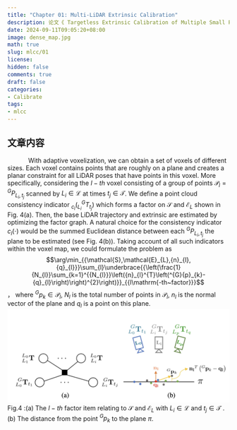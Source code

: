 ```yaml
---
title: "Chapter 01: Multi-LiDAR Extrinsic Calibration"
description: 论文《 Targetless Extrinsic Calibration of Multiple Small FoV LiDARs and Cameras using Adaptive Voxelization》解读系列。
date: 2024-09-11T09:05:20+08:00
image: dense_map.jpg
math: true
slug: mlcc/01
license: 
hidden: false
comments: true
draft: false
categories:
- Calibrate
tags:
- mlcc
---
```

## 文章内容

&nbsp;&nbsp;&nbsp;&nbsp;&nbsp;&nbsp;&nbsp;&nbsp;&nbsp;&nbsp;&nbsp;&nbsp;With adaptive voxelization, we can obtain a set of voxels of different sizes. Each voxel contains points that are roughly on a plane and creates a planar constraint for all LiDAR poses that  have points in this voxel. More specifically, considering the $l-th$ voxel consisting of a group of points $\mathcal{P}_{l}={_{}^{G}P_{L_{i},t_{j}}}$ scanned by $L_{i} \in \mathcal{L}$ at times $t_{j} \in \mathcal{T}$. We define a point cloud consistency  indicator $_{c_{l}}(_{L_{i}}^{G}T_{t_{j}})$ which forms a factor on $\mathcal{S}$ and $\mathcal{E}_{L}$ shown in Fig. 4(a). Then, the base LiDAR trajectory and extrinsic are estimated by optimizing the factor graph. A natural choice   for the consistency indicator $c_{l}(\cdot)$ would be the summed Euclidean distance between each $_{}^{G}P_{L_{i},t_{j}}$ the plane to be estimated (see Fig. 4(b)). Taking account of all such indicators within the voxel map, we could formulate the problem as $$\arg\min_{{\mathcal{S},\mathcal{E}_{L},{n}_{l},{q}_{l}}}\sum_{l}\underbrace{{\left(\frac{1}{N_{l}}\sum_{k=1}^{{N_{l}}}\left({n}_{l}^{T}\left(^{G}{p}_{k}-{q}_{l}\right)\right)^{2}\right)}}_{{l\mathrm{-th~factor}}}$$， where $_{}^{G}p_{k}\in \mathcal{P}_{l}$, $N_{l}$ is the total number of points in $\mathcal{P}_{l}$, $n_{l}$ is the normal vector of the plane and $q_{l}$ is a point on this plane.![Fig.4](graph1.png)Fig.4 :(a) The $l-th$ factor item relating to $\mathcal{S}$ and $\mathcal{E}_{L}$ with $L_{i} \in \mathcal{L}$ and $t_{j} \in \mathcal{T}$ . (b) The distance from the point $_{}^{G}p_{k}$ to the plane $\pi$.
<!-- 
 &nbsp;&nbsp;&nbsp;&nbsp; &nbsp;&nbsp;&nbsp;&nbsp;通过自适应体素化，我们可以获得一组不同大小的体素。每个体素包含大致在一个平面上的点，并为所有包含在此体素内的雷达姿态创建一个平面约束。更具体地说，考虑由$L_{i} \in \mathcal{L}$在时刻$t_{j} \in \mathcal{T}$扫描的一组点组成的第$l$个体素。我们定义了一个点云一致性指标$_{c_{l}}(_{L_{i}}^{G}T_{t_{j}})$ ，它在图4(a)中形成了$\mathcal{S}$ 和 $\mathcal{E}_{L}$上的因子。然后，通过优化因子图来估计基准雷达的轨迹和外参。对于一致性指标$c_{l}(\cdot)$的一个自然选择是计算每个$_{}^{G}P_{L_{i},t_{j}}$到平面的欧几里得距离之和（见图4(b)）。考虑到体素图中所有这样的指标，我们可以将问题表述为
 $$\arg\min_{{\mathcal{S},\mathcal{E}_{L},{n}_{l},{q}_{l}}}\sum_{l}\underbrace{{\left(\frac{1}{N_{l}}\sum_{k=1}^{{N_{l}}}\left({n}_{l}^{T}\left(^{G}{p}_{k}-{q}_{l}\right)\right)^{2}\right)}}_{{l\mathrm{-th~factor}}}$$
 ，其中 $_{}^{G}p_{k}\in \mathcal{P}_{l}$，$N_{l}$ 是 $\mathcal{P}_{l}$中所有点的总点数, $n_{l}$ 是平面的法向量， $q_{l}$ 是平面中的一点。
 ![图4](graph1.png)
 Fig.4 :(a) 第$l$ 个因子项，涉及$\mathcal{S}$ 和 $\mathcal{E}_{L}$，其中  $L_{i} \in \mathcal{L}$ 
 且 $t_{j} \in \mathcal{T}$ 。 (b)点 $_{}^{G}p_{k}$到平面$\pi$的距离.

 >&nbsp;&nbsp;&nbsp;&nbsp;&nbsp;&nbsp;&nbsp;&nbsp;&nbsp;&nbsp;&nbsp;&nbsp;&nbsp;&nbsp;It is noticed that the optimization variables $(n_{l}, q_{l})$ in (2) could be analytically solved (see Appendix A and the resultant cost function (3) is over the LiDAR pose $_{L_{i}}^{G}T_{t_{j}}$ (hence the base LiDAR trajectory $\mathcal{S}$ and extrinsic $\mathcal{E}_{L}$) only, as follows $$ \arg\min_{\mathcal{S},\mathcal{E}_{L}}\sum_{l}^{}\lambda_{3}(A_{l}) $$ where $\lambda_{3}(A_{l})$ denotes the minimal eigenvalue of matrix $A_{l}$ defined as $$ A_{l}=\frac{1}{N_{l}}\sum_{k=1}^{N_{l}}{_{}^{G}p_{k} \cdot_{}^{G}p_{k}^{T}-q_{l}^{\ast}\cdot {q_{l}^{\ast}}^{T}},q_{l}^{\ast} =\frac{1}{N_{l}}\sum_{k=1}^{N_{l}}{_{}^{G}p_{k}}$$ 
. To allow efficient optimization in (3), we derive the closedform derivatives w.r.t the optimization variable $x$ up to secondorder (the detailed derivation from (3) to (5) is elaborated in Appendix B):
$$\lambda_3({x}\boxplus\delta{x})\approx\lambda_3({x})+{\bar{J}}\delta{x}+\frac12\delta{x}^T{\bar{H}}\delta{x}$$
 ,where $\bar{J}$ is the Jacobian matrix, and $\bar{H}$  is the Hessian matrix.The $\delta{x}$  is a small perturbation of the optimization variable $x$:
 $${x}=[\underbrace{\cdots_{L_{0}}^{G}{R}_{t_{j}}\quad L_{0}^{G}{t}_{t_{j}}\cdots}_{\mathcal{S}}\underbrace{\cdots {}_{L_{i}}^{L_{0}}{R}\quad{}_{L_{i}}^{L_{0}}{t}\cdots}_{\mathcal{E}_{L}}]$$
  .Then the optimal $x^{\ast}$ could be determined by iteratively solving (6) with the LM method and updating the $\delta{x}$ to $x$.
$$(\bar{{H}}+\mu{I}) \delta{x}=-\bar{{J}}^T$$

 &nbsp;&nbsp;&nbsp;&nbsp; &nbsp;&nbsp;&nbsp;&nbsp;注意到优化变量$(n_{l}, q_{l})$在方程(2)中可以解析求解（详见附录A）,由此得到的损失函数(3)仅关于雷达姿态$_{L_{i}}^{G}T_{t_{j}}$(即基准雷达轨迹$\mathcal{S}$和外参$\mathcal{E}_{L}$),如下所示：$$ \arg\min_{\mathcal{S},\mathcal{E}_{L}}\sum_{l}^{}\lambda_{3}(A_{l}) $$其中$\lambda_{3}(A_{l})$表示矩阵 $A_{l}$的最小特征值， $A_{l}$定义为$$ A_{l}=\frac{1}{N_{l}}\sum_{k=1}^{N_{l}}{_{}^{G}p_{k} \cdot_{}^{G}p_{k}^{T}-q_{l}^{\ast}\cdot {q_{l}^{\ast}}^{T}},q_{l}^{\ast} =\frac{1}{N_{l}}\sum_{k=1}^{N_{l}}{_{}^{G}p_{k}}$$
。为了使式(3)中的优化高效，我们推导了优化变量$x$的二阶闭式导数(从(3)到(5)的详细推导见附录B)：
$$\lambda_3({x}\boxplus\delta{x})\approx\lambda_3({x})+{\bar{J}}\delta{x}+\frac12\delta{x}^T{\bar{H}}\delta{x}$$
。其中$\bar{J}$是雅可比矩阵，$\bar{H}$是海森矩阵。$\delta{x}$是优化变量$x$的小扰动：
$${x}=[\underbrace{\cdots_{L_{0}}^{G}{R}_{t_{j}}\quad L_{0}^{G}{t}_{t_{j}}\cdots}_{\mathcal{S}}\underbrace{\cdots_{L_{i}}^{L_{0}}{R}\quad {}_{L_{i}}^{L_{0}}{t}\cdots}_{\mathcal{E}_{L}}]$$
。然后，最优解$x^{\ast}$可以通过迭代求解公式(6)并使用LM的方法更新$\delta{x}$到$x$来确定。
$$(\bar{{H}}+\mu{I}) \delta{x}=-{\bar{{J}}}^T$$
## 理论推导
### 损失函数的降维
#### 推导一：BALM论文的思路

$$\arg\min_{{\mathcal{S},\mathcal{E}_{L},{n}_{l},{q}_{l}}}\sum_{l}\underbrace{{\left(\frac{1}{N_{l}}\sum_{k=1}^{{N_{l}}}\left({n}_{l}^{T}\left(^{G}{p}_{k}-{q}_{l}\right)\right)^{2}\right)}}_{{l\mathrm{-th~factor}}}$$
观察上式可知，由于对于平面参数$\pi=(n_{l},q_{l})$的依赖，原始误差函数优化的维度很高。因为平面参数$(n_{l},q_{l})$对于不同的平面是有区别的。我们可以对它们进行优化，如下式所示：
$$\arg\min_{{\mathcal{S},\mathcal{E}_{L}}}\sum_{l}{\left(\min_{n_{l},q_{l}}{\frac{1}{N_{l}}{\sum_{k=1}^{N_{l}} \left( n_{l}^{T}\left( {^{G}p_{k}-q_{l}}\right)\right)^{2}}} \right)} $$
在$(n_{l},q_{l})$两个平面参数优化过程中可以优先优化$q_{l}$，再优化$n_{l}$，下式为优化$q_{l}$。
$$\begin{align*}\arg\min_{n_{l},q_{l}}{\frac{1}{N_{l}}{\sum_{k=1}^{N_{l}} \left( n_{l}^{T}\left( {^{G}p_{k}-q_{l}}\right)\right)^{2}}} \\
= \arg\min_{n_{l}}\left( \min_{q_{l}}{\frac{1}{N_{l}}{\sum_{k=1}^{N_{l}} \left( n_{l}^{T}\left( {^{G}p_{k}-q_{l}}\right)\right)^{2}}}\right)\\
=\arg\min_{n_{l}}n_{l}^{T}\left( \min_{q_{l}}{\frac{1}{N_{l}}{\sum_{k=1}^{N_{l}} \left( {^{G}p_{k}-q_{l}}\right)^{2}}}\right)n_{l}
 \end{align*}$$
 继续简化关于$q_{l}$参数的优化
 $$\begin{align*}\arg\min_{q_{l}}{\frac{1}{N_{l}}{\sum_{k=1}^{N_{l}} \left( {^{G}p_{k}-q_{l}}\right)^{2}}}\\
 =\min_{q_{l}}{\frac{1}{N_{l}}{\sum_{k=1}^{N_{l}} \left( {^{G}p_{k}-q_{l}}\right)\left( {^{G}p_{k}-q_{l}}\right)^{T}}}\end{align*}$$
 需要求当上式最小化是$q_{l}$的最优解，我们需要找到上式梯度为0的$q_{l}$的值，因此我们对上式求关于$q_{l}$的导数，如下所示：
$$\begin{align*}\frac{\partial}{\partial{q_{l}}} \left( {\frac{1}{N_{l}}{\sum_{k=1}^{N_{l}} \left( {^{G}p_{k}-q_{l}}\right)\left( {^{G}p_{k}-q_{l}}\right)^{T}}}\right) \\
={\frac{1}{N_{l}}{\sum_{k=1}^{N_{l}}  {-({^{G}p_{k}-q_{l})}^{T}}-\left( {^{G}p_{k}-q_{l}}\right)}}\\
= {\frac{1}{N_{l}}{\sum_{k=1}^{N_{l}}  {-2({^{G}p_{k}-q_{l})}}}}\\
=-{\frac{2}{N_{l}}{\sum_{k=1}^{N_{l}}  {({^{G}p_{k}-q_{l})}}}}
\end{align*}$$
令上式等于0：
$$\begin{align*}-{\frac{2}{N_{l}}{\sum_{k=1}^{N_{l}}  {({^{G}p_{k}}-q_{l})}}}=0 \\
 \sum_{k=1}^{N_{l}}{({^{G}p_{k}-q_{l}})} =0\\
 \sum_{k=1}^{N_{l}}{^{G}p_{k}}-N_{l}q_{l}=0\\
 N_{l}q_{l}=\sum_{k=1}^{N_{l}}{^{G}p_{k}}\\
 q_{l}=\frac{1}{N_{l}}\sum_{k=1}^{N_{l}}{^{G}p_{k}}
 \end{align*}$$
由此可知，最优的$q_{l}$是所有$^{G}p_{k}$的均值$q_{l}^{\ast}$,接下来继续简化$n_{l}$
$$\begin{align*}\arg\min_{n_{l}}n_{l}^{T}\left( \min_{q_{l}}{\frac{1}{N_{l}}{\sum_{k=1}^{N_{l}} \left( {^{G}p_{k}-q_{l}}\right)^{2}}}\right)n_{l}\\
=\arg\min_{n_{l}}n_{l}^{T}\left( {\frac{1}{N_{l}}{\sum_{k=1}^{N_{l}} \left( {^{G}p_{k}-q_{l}^{\ast}}\right)^{2}}}\right)n_{l}\end{align*}$$
其中，$${\frac{1}{N_{l}}{\sum_{k=1}^{N_{l}} \left( {^{G}p_{k}-q_{l}^{\ast}}\right)^{2}}}\\
\Leftrightarrow \frac{1}{N_{l}}\sum_{k=1}^{N_{l}}{_{}^{G}p_{k} \cdot_{}^{G}p_{k}^{T}-q_{l}^{\ast}\cdot {q_{l}^{\ast}}^{T}} $$
需要注意的是上式中$q_{l}^{\ast} \cdot_{}^{G}p_{k}^{T}$与$_{}^{G}p_{k}\cdot{q_{l}^{\ast}}^{T}$两个交叉项在最小化过程中不会对优化结果产生影响，所以两式等价。
所以，带入$$ A_{l}=\frac{1}{N_{l}}\sum_{k=1}^{N_{l}}{_{}^{G}p_{k} \cdot_{}^{G}p_{k}^{T}-q_{l}^{\ast}\cdot {q_{l}^{\ast}}^{T}},q_{l}^{\ast} =\frac{1}{N_{l}}\sum_{k=1}^{N_{l}}{_{}^{G}p_{k}}$$
$$\begin{align*}\arg\min_{n_{l}}n_{l}^{T}\left( {\frac{1}{N_{l}}{\sum_{k=1}^{N_{l}} \left( {^{G}p_{k}-q_{l}^{\ast}}\right)^{2}}}\right)n_{l}\\
=\arg\min_{n_{l}}n_{l}^{T}A_{l}n_{l}\end{align*}$$
根据瑞利商定理，对矩阵$M$满足如下性质：
$$\lambda_{min}(M)\le \frac{x^{T}Mx}{x^{T}x}\le\lambda_{max}(M),\forall{x}\ne0$$
则关于误差函数，取得最小化，变量$(n_{l}, q_{l})$的优化为公式$$\begin{align*}\
=\lambda_{min}(A_{l})\\arg\min_{n_{l}}n_{l}^{T}\left( \min_{q_{l}}{\frac{1}{N_{l}}{\sum_{k=1}^{N_{l}} \left( {^{G}p_{k}-q_{l}}\right)^{2}}}\right)n_{l}\\
=\lambda_{3}(A_{l})\end{align*}$$
将其带入$$\begin{align*}\arg\min_{{\mathcal{S},\mathcal{E}_{L}}}\sum_{l}{\left(\min_{n_{l},q_{l}}{\frac{1}{N_{l}}{\sum_{k=1}^{N_{l}} \left( n_{l}^{T}\left( {^{G}p_{k}-q_{l}}\right)\right)^{2}}} \right)}\\
=\arg\min_{{\mathcal{S},\mathcal{E}_{L}}}\sum_{l}{\lambda_{3}(A_{l})}\end{align*}$$

补充内容：由上述图4可知，$n_{l}^{T}({}^{G}p_{k}-q_{l})$表达了点${}^{G}p_{k}$到平面$\pi$的距离，其推导来源于向量法求点到平面的距离。如下图所示：
![](distance.jpeg)
#### 推导二：该论文中的推导思路
<span style="color:red;">后续补充！</span>
### 二阶闭式导数的推导
首先引入BALM中两个定理，如下所示:
#### 定理1
> 已知：$${A}=\frac1N\sum_{i=1}^N\left({p}_i-\bar{{p}}\right)\left({p}_i-\bar{{p}}\right)^T,\bar{{p}}=\frac{1}{N}\sum_{i=1}^{N}{p}_{i}$$
对于一组点$p_{i}\left(i=1,\dots,\right)$和定义的协方差矩阵$A$,假设$A$具有对应于特征向量的$u_{k}\left(k=1,2,3\right)$,则有$$\frac{\partial\lambda_k}{\partial{p}_i}=\frac2N({p}_i-\bar{{p}})^T{u}_k{u}_k^T$$其中,$\bar{p}$是$N$个点的均值。

**证明如下**：假设点$p_i= [x_{i} \quad y_{i} \quad z_{i}]^{T}$以及对应的特征向量矩阵$U={[u_{1} \quad u_{2} \quad u_{3} ]}^{T}$。进一步定义$p$是$p_{i}$的一个元素，$p$是$x_{i},y_{i},z_{i}$中其中一个。协方差矩阵$A$可以分解为
$\Lambda=U^{T}AU$,其中:
- $\Lambda$是对角矩阵，其对角线元素是特征值,
$\lambda_{1},\lambda_{2},\lambda_{3}$。
- $U$是一个正交矩阵，其列是$A$的特征向量$u_{1},u_{2},u_{3}$。

对$\Lambda$求导可得下式：
$$
\frac{\partial{}\Lambda}{\partial{p}}=\left( \frac{\partial{U}}{\partial{p}}\right)^{T}AU+U^{T}\left(\frac{\partial{A}}{\partial{p}}\right)U+U^{T}A\left(\frac{\partial{U}}{\partial{p}}\right)\tag{式1}
$$
又因为$\Lambda=U^{T}AU$,可以推导得到$$U^{T}A=\Lambda{}U^{T},AU=U\Lambda\tag{式2}$$,将式1带入式2，可得：
$$
\frac{\partial{}\Lambda}{\partial{p}}=\left( \frac{\partial{U}}{\partial{p}}\right)^{T}U\Lambda+U^{T}\left(\frac{\partial{A}}{\partial{p}}\right)U+\Lambda{}U^{T}\left(\frac{\partial{U}}{\partial{p}}\right)\tag{式3}
$$
又因为：
$$
U^{T}U=I\\
\Longrightarrow {U^{T}\frac{\partial{U}}{\partial{p}}+\left(\frac{\partial{U}}{\partial{p}}\right)^{T}U=0}\tag{式4}
$$
由此可知，$U^{T}\frac{\partial{U}}{\partial{p}}$是一个[反对称矩阵](https://baike.baidu.com/item/%E5%8F%8D%E5%AF%B9%E7%A7%B0%E7%9F%A9%E9%98%B5/9063240)，其对角线元素和0。
![反对称矩阵的定义](skew-symmetric-matrix.png)
因此可得:
$$
\left( \frac{\partial{U}}{\partial{p}}\right)^{T}U\Lambda+\Lambda{}U^{T}\left(\frac{\partial{U}}{\partial{p}}\right)=0\tag{式5}
$$
将式5带入式3中，可得：
$$
\frac{\partial{}\Lambda}{\partial{p}}=U^{T}\left(\frac{\partial{A}}{\partial{p}}\right)U\tag{式6}
$$
又因为$\lambda_{k}={u_{k}}^{T}Au_{k}$,代入式6可得：
$$
\frac{\partial{}\lambda_{k}}{\partial{p}}={u_{k}}^{T}\left(\frac{\partial{A}}{\partial{p}}\right)u_{k}=\frac{\partial{{u_{k}}^{T}Au_{k}}}{\partial{p}}\tag{式7}
$$
此时将标量$p$换回为向量$p_{i}$,得到下式
$$
\frac{\partial{}\lambda_{k}}{\partial{p_{i}}}=\begin{bmatrix} 
\frac{\partial{{u_{k}}^{T}Au_{k}}}{\partial{x_{i}}}&
\frac{\partial{{u_{k}}^{T}Au_{k}}}{\partial{y_{i}}}&
\frac{\partial{{u_{k}}^{T}Au_{k}}}{\partial{z_{i}}}
\end{bmatrix}=\frac{\partial{{u_{k}}^{T}Au_{k}}}{\partial{p_{i}}}\tag{式8}
$$
带入矩阵$A$和$\bar{p}$的定义可得：
$$
\begin{align}
\frac{\partial{}\lambda_{k}}{\partial{p_{j}}}=\frac1N\sum_{i=1}^N{\frac{\partial{{u_{k}}^{T}\left({p}_j-\bar{p}\right)\left(p_j-\bar{p}\right)^Tu_{k}}}{\partial{p_{i}}}}\\
=\frac1N\sum_{j=1}^N{\frac{\partial{\left({p}_j-\bar{p}\right)^{T}{u_{k}}{u_{k}}^{T}\left(p_j-\bar{p}\right)}}{\partial{p_{i}}}}\\
=\frac1N\sum_{j=1}^N{\frac{\partial\left(\left({u_{k}}^{T}\left(p_j-\bar{p}\right)\right)^{T}\left({u_{k}}^{T}\left(p_j-\bar{p}\right)\right)\right)}{\partial{p_{i}}}}\\
=\frac1N\sum_{j=1}^N{2{\left(p_j-\bar{p}\right)^{T}u_{k}}\frac{\partial{u_{k}}^{T}\left(p_j-\bar{p}\right)}{\partial{p_{i}}}}\\
=\frac2N\sum_{j=1}^N{{\left(p_j-\bar{p}\right)^{T}u_{k}}\frac{\partial{u_{k}}^{T}\left(p_j-\bar{p}\right)}{\partial{p_{i}}}}\\
=\frac2N\sum_{j=1}^N{{\left(p_j-\bar{p}\right)^{T}u_{k}}\frac{\partial{u_{k}}^{T}\left(p_j-\left(\frac{1}{N}\sum_{i=1}^{N}p_{i}\right)\right)}{\partial{p_{i}}}}\\
=\frac2N{{\left(p_i-\bar{p}\right)^{T}u_{k}}{u_{k}}^{T}\left(I-\frac{1}{N}I\right)}+\\\frac2N\sum_{j=1,j\ne{i}}^N\left(p_j-\bar{p}\right)^{T}u_{k}{u_{k}}^{T}\left(-\frac{1}{N}I\right)\\
=\frac2N{{\left(p_i-\bar{p}\right)^{T}u_{k}}{u_{k}}^{T}\left(I-\frac{1}{N}I\right)}+\\\frac2Nu_{k}{u_{k}}^{T}\left(-\frac{1}{N}I\right)\sum_{j=1,j\ne{i}}^N\left(p_j-\bar{p}\right)^{T}\\
=\frac2N{{\left(p_i-\bar{p}\right)^{T}u_{k}}{u_{k}}^{T}\left(I-\frac{1}{N}I\right)}+\\\frac2Nu_{k}{u_{k}}^{T}\left(-\frac{1}{N}I\right)\left(\left(\sum_{j=1}^{N}(p_{j}-\bar{p})^{T}\right)-\left(p_i-\bar{p}\right)^{T}\right)\\
=\frac2N{{\left(p_i-\bar{p}\right)^{T}u_{k}}{u_{k}}^{T}\left(I-\frac{1}{N}I\right)}+\\\frac2Nu_{k}{u_{k}}^{T}\left(-\frac{1}{N}I\right)\left(0-\left(p_i-\bar{p}\right)^{T}\right)\\
=\frac2N{{\left(p_i-\bar{p}\right)^{T}u_{k}}{u_{k}}^{T}}
\end{align}\tag{式9}
$$
其中涉及到以下公式：
$$
\frac{\partial{p}_j}{\partial{p}_i}={I},(i=j)\quad\frac{\partial{p}_j}{\partial{p}_i}={0},(i\neq j)
\tag{式10}
$$

#### 定理2
> 已知：$${A}=\frac1N\sum_{i=1}^N\left({p}_i-\bar{{p}}\right)\left({p}_i-\bar{{p}}\right)^T,\bar{{p}}=\frac{1}{N}\sum_{i=1}^{N}{p}_{i}$$ 
对于一组点$p_{i}\left(i=1,\dots,\right)$和定义的协方差矩阵$A$,假设$A$具有对应于特征向量的$u_{k}\left(k=1,2,3\right)$,则有$$\begin{aligned}\frac{\partial^{2}\lambda_{k}}{\partial{p}_{j}\partial{p}_{i}}=\begin{cases}\frac{2}{N}\biggl(\frac{N-1}{N}{u}_{k}{u}_{k}^{T}+{u}_{k}({p}_{i}-\bar{{p}})^{T}{U}{F}_{k}^{{p}_{j}}\\\\+{U}{F}_{k}^{{p}_{j}}\biggl({u}_{k}^{T}({p}_{i}-\bar{{p}})\biggr)\biggr),\quad i=j\\\\\frac{2}{N}\biggl(-\frac{1}{N}{u}_{k}{u}_{k}^{T}+{u}_{k}({p}_{i}-\bar{{p}})^{T}{U}{F}_{k}^{{p}_{j}}\\\\+{U}{F}_{k}^{{p}_{j}}\biggl({u}_{k}^{T}({p}_{i}-\bar{{p}})\biggr)\biggr),\quad i\neq j\end{cases}\end{aligned}$$ $${F}_{k}^{{P}_{j}}=\begin{bmatrix}{F}_{1,k}^{{P}_{j}}\\{F}_{2,k}^{{P}_{j}}\\{F}_{3,k}^{{P}_{j}}\end{bmatrix}\in\mathbb{R}^{3\times3},\quad{U}=\begin{bmatrix}{u}_{1}&{u}_{2}&{u}_{3}\end{bmatrix}$$ $$\left.{F}_{m,n}^{{P}_{j}}=\left\{\begin{matrix}\frac{({p}_{j}-\bar{{p}})^{T}}{N(\lambda_{n}-\lambda_{m})}({u}_{m}{u}_{n}^{T}+{u}_{n}{u}_{m}^{T}),m\neq n\\{0}_{1\times3}&,m=n\end{matrix}\right.\right.$$

**证明如下**：
已知协方差矩阵可被分解，且设$q$是点$p_{i}$的一个标量$x_{i},y_{i},z_{i}$之一，如下所示：
$${A}={U}{\Lambda}{U}^{T} \tag{式1}$$
首先对其求关于$q$的导数：
$$\frac{\partial{A}}{\partial q}=\frac{\partial}{\partial q}\left({U}{\Lambda}{U}^{T}\right)\tag{式2}$$
根据链式法则，右侧可以写为：
$${\frac{\partial{A}}{\partial q}}={\frac{\partial{U}}{\partial q}}{\Lambda}{U}^{T}+{U}{\frac{\partial{\Lambda}}{\partial q}}{U}^{T}+{U}{\Lambda}{\frac{\partial{U}^{T}}{\partial q}} $$
由于$\frac{\partial{U}^{T}}{\partial{q}}=\left({\frac{\partial{U}}{\partial q}}\right)^{T}$,因此式2可以变为
$$\begin{align}
\frac{\partial{A}}{\partial q}=\frac{\partial{U}}{\partial q}{\Lambda}{U}^T+{U}\frac{\partial{\Lambda}}{\partial q}{U}^T+{U}{\Lambda}\left(\frac{\partial{U}}{\partial q}\right)^T\\
\Longrightarrow {U}^{T}{\frac{\partial{A}}{\partial q}}{U}={U}^{T}{\frac{\partial{U}}{\partial q}}{\Lambda}+{\frac{\partial{\Lambda}}{\partial q}}+{\Lambda}\left({\frac{\partial{U}}{\partial q}}\right)^{T}{U} 
\end{align}\tag{式3}$$
设$C^{q}=U^{T}\frac{\partial{U}}{\partial q} $,因为$C^{q}$是反对称矩阵(由定理1的证明可知),所以有以下$C^{q}+{C^{q}}^{T}=0$,即${C^{q}}^{T}=-C^{q}$。代入式3可得：
$$
{U}^{T}{\frac{\partial{A}}{\partial q}}{U}={C}^{q}{\Lambda}+{\frac{\partial{\Lambda}}{\partial q}}-{\Lambda}{C}^{q}
\tag{式4}$$
取$C^{q}$的m行，n列可得：
$$
\begin{align}
\left({U}^T\frac{\partial{A}}{\partial q}{U}\right)_{m,n}=\left(\frac{\partial\boldsymbol{\Lambda}}{\partial q}\right)_{m,n}-\left({\Lambda}{C}^q-{C}^q{\Lambda}\right)_{m,n}\\
\Longrightarrow 
\left(\frac{\partial\boldsymbol{\Lambda}}{\partial q}\right)_{m,n}=\left({U}^T\frac{\partial{A}}{\partial q}{U}\right)_{m,n}+\left({\Lambda}{C}^q-{C}^q{\Lambda}\right)_{m,n}\\
\Longrightarrow 
0=\left({U}^T\frac{\partial{A}}{\partial q}{U}\right)_{m,n}+\left({\Lambda}{C}^q-{C}^q{\Lambda}\right)_{m,n}\\
\Longrightarrow 
0=u_{m}^{T}{\frac{\partial{A}}{\partial{q}}}u_{n}+\lambda_{m}C_{m,n}^{q}-C_{m,n}^{q}\lambda_{n}\\
\Longrightarrow 
C_{m,n}^{q}\left(\lambda_{m}-\lambda_{n}\right)=-u_{m}^{T}{\frac{\partial{A}}{\partial{q}}}u_{n}\\
\Longrightarrow 
{C}_{m,n}^q=\frac{{u}_m^T\frac{\partial{A}}{\partial q}{u}_n}{\lambda_n-\lambda_m}&,(\lambda_{m}\ne\lambda_{n})
\end{align}
\tag{式5}$$
取$C^{q}$的m行，m列,由于它是反对称矩阵，所以它的对角线元素为0，即：
$$\begin{align}
{C}_{m,m}^q={u}_m^T\frac{\partial{u}_m}{\partial q}\\
\Longrightarrow 
{C}_{m,m}^q=0&,(m=n)
\end{align}\tag{式6}$$
接下来求解$u_{k}$对$p_{j}$的三个分量的微积分：
$$
\begin{align}
\frac{\partial u_{k}}{\partial{q}}=\frac{\partial Ue_{k}}{\partial q}
=UU^{T}\frac{\partial U}{\partial q}e_{k}
=UC^{q}e_{k}
\end{align}
\tag{式7}
$$
其中$e_{k}$是3x1的向量，其中第k个元素是1，其它元素是0，这意味着：
$$
C^{q}e_{k}=\begin{bmatrix}
 C_{1,k}^{q}\\
 C_{2,k}^{q}\\
C_{3,k}^{q}
\end{bmatrix}
\tag{式8}$$
将$q$替换为$p_{j}$,并将式8代入可得：
$$
\begin{align}
\begin{aligned}
\frac{\partial{u}_k}{\partial{p}_j}& =\begin{bmatrix}\frac{\partial{U}{e}_k}{\partial x_j}&\frac{\partial{U}{e}_k}{\partial y_j}&\frac{\partial{U}{e}_k}{\partial z_j}\end{bmatrix} \\
&=\begin{bmatrix}{U}{C}^{x_j}{e}_k&{U}{C}^{y_j}{e}_k&{U}{C}^{z_j}{e}_k\end{bmatrix} \\
&={U}\big[{C}^{x_j}{e}_k\quad{C}^{y_j}{e}_k\quad{C}^{z_j}{e}_k\big] \\
&={U}\begin{bmatrix}{C}_{1,k}^{x_j}&{C}_{1,k}^{y_j}&{C}_{1,k}^{z_j}\\{C}_{2,k}^{x_j}&{C}_{2,k}^{y_j}&{C}_{2,k}^{z_j}\\{C}_{3,k}^{x_j}&{C}_{3,k}^{y_j}&{C}_{3,k}^{z_j}\end{bmatrix}
\end{aligned}
\end{align}
\tag{式9}
$$
结合式9和式5、6可有如下定义：
$$
\begin{align*}
{F}_{m,n}^{{p}_{j}}=
\begin{bmatrix}{C}_{m,n}^{x_{j}}&{C}_{m,n}^{y_{j}}&{C}_{m,n}^{z_{j}}\end{bmatrix}\in\mathbb{R}^{1\times3},\quad m,n\in\{1,2,3\}.\\
=\begin{cases}
 \frac{{u}_m^T\frac{\partial{A}}{\partial {p_{j}}}{u}_n}{\lambda_n-\lambda_m} , \quad m\ne n \\
0,\quad m=n
\end{cases}
\end{align*}
\tag{式10}$$

将式10带入式9中可得：
$$
\frac{\partial{u_{k}}}{\partial{p_{j}}}=
U\begin{bmatrix}
F_{1,k}^{p_{j}}\\
F_{2,k}^{p_{j}}\\
F_{3,k}^{p_{j}}
\end{bmatrix}
=UF_{k}^{p_{j}}\tag{式11}$$
接下来对式10做以下化简，首先考虑$m\ne n$的情况，过程如下所示：
$$
\begin{align*}
\frac{u_{m}^{T} \frac{\partial A }{\partial p_{j}} u_{n}}{\lambda_n -\lambda_m}\\
=\frac{1}{\lambda_n -\lambda_m}\cdot u_{m}^{T} \frac{\partial A }{\partial p_{j}} u_{n}\\
=\frac{1}{\lambda_n -\lambda_m}\cdot u_{m}^{T} \frac{\partial {\left({A}=\frac1N\sum_{i=1}^N\left({p}_i-\bar{{p}}\right)\left({p}_i-\bar{{p}}\right)^T\right)} }{\partial p_{j}} u_{n}\\
=\frac{1}{\lambda_n -\lambda_m}\cdot\left(\frac{1}{N}\sum_{i=1}^{N}\frac{u_{m}^{T}\left(p_{i}-\bar{p}\right)\left(p_{i}-\bar{p}\right)^{T}u_{n}}{\partial{p_j}}\right)\\
=\frac{1}{\lambda_n -\lambda_m}
\cdot\frac{1}{N}\sum_{i=1}^{N}
\left(\frac{u_{m}^{T}\left(p_{i}-\bar{p}\right)\left(p_{i}-\bar{p}\right)^{T}u_{n}}{\partial{\left(p_{i}-\bar{p}\right)}}\cdot\frac{\partial{\left(p_{i}-\bar{p}\right)}}{\partial{p_j}}\right)\\
=\frac{1}{\lambda_n -\lambda_m}
\cdot\frac{1}{N}\sum_{i=1}^{N}
\left(\left(p_{i}-\bar{p}\right)^{T}\left(u_{m}u_{n}^{T}+u_{n}u_{m}^{T}\right)\cdot\frac{\partial{\left(p_{i}-\bar{p}\right)}}{\partial{p_j}}\right)\\
=\frac{1}{\lambda_n -\lambda_m}\\
\cdot\frac{1}{N}\sum_{i=1}^{N}
\left(\left(p_{i}-\bar{p}\right)^{T}\left(u_{m}u_{n}^{T}+u_{n}u_{m}^{T}\right)\cdot
\frac{\partial{\left(p_{i}-\left(\frac{1}{N}\sum_{i=1}^{N}{p}_{i}\right)\right)}}{\partial{p_j}}\right)\\
=\frac{1}{\lambda_n -\lambda_m}\\
\cdot\frac{1}{N}\sum_{i=1}^{N}
\left(\left(p_{i}-\bar{p}\right)^{T}\left(u_{m}u_{n}^{T}+u_{n}u_{m}^{T}\right)\cdot
\frac{\partial{\left(p_{i}-\left(\frac{1}{N}\sum_{i=1}^{N}{p}_{i}\right)\right)}}{\partial{p_j}}\right)\\
=\frac{1}{\lambda_n -\lambda_m}
\frac{1}{N}\left(p_{j}-\bar{p}\right)^{T}\left(u_{m}u_{n}^{T}+u_{n}u_{m}^{T}\right)
\cdot
\left(I-\frac{1}{N}I\right)\\
+\frac{1}{N}\sum_{i=1,i\ne{j}}^{N}{\left(\left(p_{i}-\bar{p}\right)^{T}\left(u_{m}u_{n}^{T}+u_{n}u_{m}^{T}\right)\cdot\left(-\frac{1}{N}I\right)\right)}\\
=\frac{1}{\lambda_n -\lambda_m}
\frac{1}{N}\left(p_{j}-\bar{p}\right)^{T}\left(u_{m}u_{n}^{T}+u_{n}u_{m}^{T}\right)
\cdot
\left(I-\frac{1}{N}I\right)\\
+\left(u_{m}u_{n}^{T}+u_{n}u_{m}^{T}\right)\left(-\frac{1}{N}I\right)
\frac{1}{N}\sum_{i=1,i\ne{j}}^{N}\left(p_{i}-\bar{p}\right)^{T}\\
=\frac{1}{\lambda_n -\lambda_m}
\frac{1}{N}\left(p_{j}-\bar{p}\right)^{T}\left(u_{m}u_{n}^{T}+u_{n}u_{m}^{T}\right)
\cdot\left(I-\frac{1}{N}I\right)\\
+\left(u_{m}u_{n}^{T}+u_{n}u_{m}^{T}\right)\left(-\frac{1}{N}I\right)
\left(\left(\sum_{i=1}^{N}(p_{i}-\bar{p})^{T}\right)-\left(p_j-\bar{p}\right)^{T}\right)\\
=\frac{1}{\lambda_n -\lambda_m}
\frac{1}{N}\left(p_{j}-\bar{p}\right)^{T}\left(u_{m}u_{n}^{T}+u_{n}u_{m}^{T}\right)
\cdot\left(I-\frac{1}{N}I\right)\\
+\left(u_{m}u_{n}^{T}+u_{n}u_{m}^{T}\right)\left(-\frac{1}{N}I\right)
\left(0-\left(p_j-\bar{p}\right)^{T}\right)\\
=\frac{1}{\lambda_n -\lambda_m}
\frac{1}{N}\left(p_{j}-\bar{p}\right)^{T}\left(u_{m}u_{n}^{T}+u_{n}u_{m}^{T}\right)\\
=\frac{\left(p_{j}-\bar{p}\right)^{T}}{\left(\lambda_n -\lambda_m\right)N}\left(u_{m}u_{n}^{T}+u_{n}u_{m}^{T}\right)
\end{align*}
\tag{式12}$$
其中涉及到以下公式：
$$
\frac{\partial{p}_j}{\partial{p}_i}={I},(i=j)\quad\frac{\partial{p}_j}{\partial{p}_i}={0},(i\neq j)
\tag{式13}$$
$$
\frac{\partial {a}^\top{x}{x}^\top{b}}{\partial {x}}={x}^\top\left({a}{b}^\top+{b}{a}^\top\right)
\tag{式14}$$
结合$m=n$的情况，${F}_{m,n}^{{p}_{j}}$的简化结果如下所示：
$$
F_{m,n}^{p_{j}}=
\begin{cases}
 \frac{\left(p_{j}-\bar{p}\right)^{T}}{\left(\lambda_n -\lambda_m\right)N}\left(u_{m}u_{n}^{T}+u_{n}u_{m}^{T}\right),\quad m\ne n\\
0,\quad m=n
\end{cases}
\tag{式15}$$
此时，开始求解二阶导数：
$$
\begin{align*}
\frac{\partial}{\partial{p_{j}}}\left(\frac{\partial{\lambda_k}}{\partial{p_{i}}}\right)
=\frac{\partial{\frac2N\left({{\left(p_i-\bar{p}\right)^{T}u_{k}}{u_{k}}^{T}}\right)^{T}}}{\partial{p_{j}}}\\
=\frac{2}{N}\cdot\frac{\partial{u_{k}{u_{k}}^{T}\left(p_i-\bar{p}\right)}}{\partial{p_{j}}}\\
=\frac{2}{N}\cdot\left({\frac{\partial {u_{k}}}{\partial{p_j}}u_{k}^{T}\left(p_i-\bar{p}\right)}+u_{k}\frac{\partial{u_{k}^{T}\left(p_i-\bar{p}\right)}}{p_j}\right)\\
=\frac{2}{N}\cdot\left(\frac{\partial {u_{k}}}{\partial{p_j}}u_{k}^{T}\left(p_i-\bar{p}\right)
+u_{k}u_{k}^{T}\frac{\partial{\left(p_i-\bar{p}\right)}}{p_j}
+u_{k}\left(p_i-\bar{p}\right)^{T}\frac{\partial{u_k}}{p_j}\right)\\
=\frac{2}{N}\cdot\left(UF_{k}^{p_j}u_{k}^{T}\left(p_i-\bar{p}\right)
+u_{k}u_{k}^{T}\frac{\partial{\left(p_i-\bar{p}\right)}}{p_j}
+u_{k}\left(p_i-\bar{p}\right)^{T}UF_{k}^{p_j}
\right)\\
=\begin{cases}
\frac{2}{N}\cdot\left(UF_{k}^{p_j}u_{k}^{T}\left(p_i-\bar{p}\right)
+u_{k}u_{k}^{T}\frac{N-1}{N}I
+u_{k}\left(p_i-\bar{p}\right)^{T}UF_{k}^{p_j}
\right),\quad i=j \\
\frac{2}{N}\cdot\left(UF_{k}^{p_j}u_{k}^{T}\left(p_i-\bar{p}\right)
+u_{k}u_{k}^{T}\frac{-1}{N}I
+u_{k}\left(p_i-\bar{p}\right)^{T}UF_{k}^{p_j}
\right),\quad i \ne j
\end{cases}
\end{align*}
\tag{式16}
$$
其中同样涉及到式13。
#### 推导过程
回顾代价函数为$$\arg\min_{\mathcal{S},\mathcal{E}_{L}}\sum_{l}^{}\lambda_{3}(A_{l})\tag{式1}$$
，优化问题是非线性的，通过迭代求解，每次迭代中，代价函数被二阶近似，具体的说，我们将$\lambda_3$视为包含所有点${^G}p$的函数，其中
$^{G}p$是一个列向量，每个点$^{G}p_{k}\in\mathcal{P}_{l}$，即：
$$
^{G}p=\begin{bmatrix}{^{G}p_{1}^{T}} \quad {^{G}p_{2}^{T}} \quad \cdots \quad {^{G}p_{N_{l}}^{T}} \end{bmatrix}\in\mathbb{R} ^{3N_{l}}
\tag{式2}
$$
。$\lambda{(^Gp)}$可被近似为：
$$
\lambda_{3}\left(^{G}{p}+\delta^{G}{p}\right)\approx\lambda_{3}\left(^{G}{p}\right)+{J}\cdot\delta^{G}{p}+\frac{1}{2} \delta^{G}{p}^{T}\cdot{H}\cdot\delta^{G}{p}
\tag{式3}
$$

假设第$k$个点$^Gp_{k}$在时间$t_j$由雷达$L_i$扫描，则有：
$$
\begin{align*}
^Gp_k={^{G}_{L_i}T}_{t_j}p_k={^{G}_{L_0}T}_{t_j}\cdot {^{L_{0}}_{L_i}T}\cdot p_{k}\\
={^{G}_{L_0}R_{t_j}}\left({^{L_0}_{L_i}R\cdot {p_k}+{^{L_0}_{L_i}t}}\right)+{^G_{L_0}t_{t_j}}
\end{align*}
\tag{式4}
$$
表明$^Gp_k$依赖于$\mathcal{S}$和$\mathcal{E}_L$。为了扰动$^Gp_k$,我们在位姿$T$的进行扰动，
记为$\delta{T}=\begin{bmatrix}\phi{^T}\quad\delta{t}^T \end{bmatrix}^T\in\mathbb{R}^6$，
于在流形上的扰动可以参考论文[《A micro Lie theory for state estimation in robotics》](https://arxiv.org/pdf/1812.01537)。
$$
T=(R,t)\quad ,T \boxplus\delta{T}=\left(R\exp(\phi^{\wedge} ),t+\delta{t}\right)
\tag{式5}
$$
。将上式带入到代价函数式1中，可得：
$$
\begin{align*}
{}^{G}{p}_{k}+\delta^{G}{p}_{k}=
{}_{L_{0}}^{G}R_{t_{j}}\exp\big({}_{L_{0}}^{G}\phi_{t_{j}}^{\wedge}\big)
\bigg({}_{L_{i}}^{L_{0}}R\exp\big({}_{L_{i}}^{L_{0}}\phi^{\wedge}\big)p_{k}
+{}_{L_{i}}^{L_{0}}{t}+\delta_{L_{i}}^{L_{0}}{t}\bigg)\\
+{}_{L_{0}}^{G}{t}_{t_{j}}
+\delta_{L_{0}}^{G}{t}_{t_{j}}\\
={}_{L_{0}}^{G}R_{t_{j}}\big(I+{}_{L_{0}}^{G}\phi_{t_{j}}^{\wedge}\big)
\bigg({}_{L_{i}}^{L_{0}}R\big(I+{}_{L_{i}}^{L_{0}}\phi^{\wedge}\big)p_{k}
+{}_{L_{i}}^{L_{0}}{t}+\delta_{L_{i}}^{L_{0}}{t}\bigg)\\
+{}_{L_{0}}^{G}{t}_{t_{j}}+\delta_{L_{0}}^{G}{t}_{t_{j}}\\
={}_{L_{0}}^{G}{R}_{t_{j}}\big(I+{}_{L_{0}}^{G}\phi_{t_{j}}^{\wedge}\big)
\bigg({}_{L_{i}}^{L_{0}}Rp_{k}+{}_{L_{i}}^{L_{0}}R{}_{L_{i}}^{L_{0}}\phi^{\wedge}p_{k}
+{}_{L_{i}}^{L_{0}}{t}+\delta_{L_{i}}^{L_{0}}{t}\bigg)\\
+{}_{L_{0}}^{G}{t}_{t_{j}}+\delta_{L_{0}}^{G}{t}_{t_{j}}\\
\approx{}_{L_{0}}^{G}R_{t_{j}}\big({}_{L_{i}}^{L_{0}}R\cdot{p_{k}}+{}_{L_{0}}^{G}{t}_{t_{j}}\big)
+{}_{L_{0}}^{G}R_{t_{j}}\big({}_{L_{i}}^{L_{0}}R{}_{L_{i}}^{L_{0}}\phi^{\wedge}p_{k}
+\delta_{L_{i}}^{L_{0}}{t}\big)\\
+{}_{L_{0}}^{G}R_{t_{j}}{}_{L_{0}}^{G}\phi_{t_{j}}^{\wedge}
\bigg({}_{L_{i}}^{L_{0}}Rp_{k}+{}_{L_{i}}^{L_{0}}{t}\bigg)\\
+{}_{L_{0}}^{G}{t}_{t_{j}}+\delta_{L_{0}}^{G}{t}_{t_{j}}\\
\approx{}_{L_{0}}^{G}R_{t_{j}}\big({}_{L_{i}}^{L_{0}}R\cdot{p_{k}}
+{}_{L_{0}}^{G}{t}_{t_{j}}\big)+{}_{L_{0}}^{G}{t}_{t_{j}}
+{}_{L_{0}}^{G}R_{t_{j}}\big({}_{L_{i}}^{L_{0}}R\cdot{}_{L_{i}}^{L_{0}}\phi^{\wedge}p_{k}
+\delta_{L_{i}}^{L_{0}}{t}\big)\\
+{}_{L_{0}}^{G}R_{t_{j}}{}_{L_{0}}^{G}\phi_{t_{j}}^{\wedge}
\bigg({}_{L_{i}}^{L_{0}}Rp_{k}
+{}_{L_{i}}^{L_{0}}{t}\bigg)+\delta_{L_{0}}^{G}{t}_{t_{j}}\\
\approx{}_{L_{0}}^{G}R_{t_{j}}\big({}_{L_{i}}^{L_{0}}R\cdot{p_{k}}
+{}_{L_{0}}^{G}{t}_{t_{j}}\big)+{}_{L_{0}}^{G}{t}_{t_{j}}\\
-{}_{L_0}^GR_{t_j}{}_{L_{i}}^{L_{0}}R\left(p_k\right)^{\wedge}\cdot_{L_i}^{L_0}\phi+_{L_0}^GR_{t_j}\delta_{L_i}^{L_0}t
-{}_{L_{0}}^{G}R_{t_{j}}\bigg({}_{L_{i}}^{L_{0}}Rp_{k}
+{}_{L_{i}}^{L_{0}}{t}\bigg)^{\wedge}{}_{L_{0}}^{G}\phi_{t_{j}}+\delta_{L_{0}}^{G}{t}_{t_{j}}
\end{align*}
\tag{式6}
$$
结合式4和式6可得$\delta{^Gp_k}$，如下所示：
$$
\begin{align*}
\delta^{G}{p}_{k}\approx-{}_{L_{0}}^{G}R_{t_{j}}
\big({}_{L_{i}}^{L_{0}}{R}{p}_{k}+{}_{L_{i}}^{L_{0}}{t}\big)^{\wedge}{}_{L_{0}}^{G}\phi_{t_{j}}
+\delta_{L_{0}}^{G}{t}_{t_{j}}-\\{}_{L_{0}}^{G}R_{t_{j}}{}_{L_{i}}^{L_{0}}R\big({p}_{k}\big)^{\wedge}{}_{L_{i}}^{L_{0}}\phi
+{}_{L_{0}}^{G}{R}_{t_{j}}\delta_{L_{i}}^{L_{0}}{t}\\
=D\cdot \delta x ,
\end{align*}
\tag{式7}
$$
其中$\delta{x}=\begin{bmatrix}\cdots \quad {^G_{L_0}\phi_{t_j}^{T}\quad\delta_{L_0}^{G}t_{t_j}^T}\cdots{^{L_{0}}_{L_i}\phi^{T}\quad\delta_{L_i}^{L_0}t^T} \cdots\end{bmatrix}^{T}
\ne\mathbb{R}^{6\left(m+n-2\right)}$是优化变量$x=\begin{bmatrix}\cdots{_{L_0}^GR_{t_j} }\quad{_{L_0}^{G}t_{t_j}}\cdots{_{L_i}^{L_0}R}\quad{_{L_i}^{L_0}t}\cdots\end{bmatrix}$的微小扰,$m$代表帧数，n代表参考雷达的个数。

并且
$$\begin{align*}
D =\begin{bmatrix}\vdots&\vdots\\\cdots {D}_{k,p}^{\mathcal{S}}&\cdots {D}_{k,q}^{\varepsilon_{L}}&\cdots\\\vdots&\vdots\end{bmatrix}\in\mathbb{R}^{3N_{l}\times6(m+n-2)} \\
\mathrm{D}_{k,p}^{\mathcal{S}}
\begin{cases}
\begin{bmatrix}{-{}_{L_{0}}^{G}{R}_{t_{j}}}\left({}_{L_{i}}^{L_{0}}{R}{p}_{k}+{}_{L_{i}}^{L_{0}}{t}\right)^{\wedge}&{I}\end{bmatrix},\quad{\mathrm{if} p=j}\\
{0}_{3\times6},\quad {else}
\end{cases}\\
\mathrm{D}_{k,q}^{\mathcal{E}_{L}} 
\begin{cases}
\begin{bmatrix}{-{}_{L_{0}}^{G}{R}_{t_{j}}}{}_{L_{i}}^{L_{0}}{R}({p}_{k})^{\wedge}&{}_{L_{0}}^{G}{R}_{t_{j}}\end{bmatrix},\quad{\mathrm{if~}q=i}\\
{0}_{3\times6},\quad {else}
\end{cases}
\end{align*}
$$
*<span style="color:red">注意：</span>* 论文中的结果与推导有差异，下面是论文给的结果，<span style="color:blue;">待排查！</span>
$$\delta^{G}{p}_{k}\approx{\color{red}+}{}_{L_{0}}^{G}R_{t_{j}}
\big({}_{L_{i}}^{L_{0}}{R}{p}_{k}+{}_{L_{i}}^{L_{0}}{t}\big)^{\wedge}{}_{L_{0}}^{G}\phi_{t_{j}}
+\delta_{L_{0}}^{G}{t}_{t_{j}}{\color{red}+}\\{}_{L_{i}}^{G}R_{t_{j}}\big({p}_{k}\big)^{\wedge}{}_{L_{i}}^{L_{0}}\phi
+{}_{L_{0}}^{G}{R}_{t_{j}}\delta_{L_{i}}^{L_{0}}{t}$$

上面用到一些近似化：
$$
\exp(\phi^{\wedge})\approx I+\phi^{\wedge}\tag{式8}
$$
结合式3到式7有以下结论：
$$
\begin{align*}
\begin{gathered}
\lambda_{3}({x}\boxplus\delta{x}) \approx\lambda_{3}({x})+{JD}\delta{x}+\frac{1}{2}
\delta{x}^{T}{D}^{T}{HD}\delta{x} \\
=\lambda_{3}({x})+{\bar{J}}\delta{x}+\frac{1}{2}\delta{x}^{T}{\bar{H}}\delta{x}. 
\end{gathered}
\end{align*}
\tag{式9}
$$
根据定理1和定理2的结论可知：
- $J$为雅可比矩阵，其中第$i$个元素按照定理1计算；
- $H$为Hessian矩阵，其中第$i$行，第$j$列元素按照定理2计算。

并可得且LM算法的增量公式为$\left(\bar{H}(^{G}p+\mu I)\right)\delta{^Gp^{\ast}}=-\bar{J}(^Gp)^T$。
## 代码详解
工程实现并非直接按照上文的推算一步完成，而是拆分为三阶段完成,分别为优化主激光雷达位姿、优化每个副雷达到主雷达的外参以及联合优化所有雷达外参以及主雷达里程计。
### 一阶段：优化主雷达位姿
第一阶段中先优化主雷达里程计。优化之前的初值可以靠纯激光里程计，或者借助其他传感器
（如IMU和轮速）的方式获取，使用这个里程计堆叠主雷达的局部地图，并通过自适应体素化的
方式提取面特征，通过八叉树递归的方式计算每一个体素的点面误差，构建局部地图的一致性评价指标；

1. 计算雅可比矩阵和海森矩阵

由于仅优化轨迹，$D=\frac{\delta p}{\delta T}$不同于2.2.4章节的公式7。具体如下
$$
D=\begin{bmatrix}
-{}^{G}_{L_0}R_{t_j}(p_k)^{\wedge}&I
\end{bmatrix}=\begin{bmatrix}
-({}^{G}_{L_0}R_{t_j}p_k)^{\wedge}&I
\end{bmatrix}\tag{式1}
$$
由于$\frac{\delta \lambda}{\delta p}$不变，所以$H$和$J$没有变换将其带入2.2.3章节的式9即可推导出$\bar{J}$和$\bar{H}$。
其中关于Hessian矩阵块的更新，以点$P(k,j)$为例推导如下其对$\bar{H}_{00}$的更新如下：
$$
\begin{align*}
\bar{H}_{0,0}=D_{0,k}^{T}H_{k,j}D_{j,0}\\
=\begin{bmatrix}-({}^{G}_{L_0}R_{t_j}p_k)^{\wedge}&I\end{bmatrix}^{T}H_{k,j}\begin{bmatrix}-({}^{G}_{L_0}R_{t_j}p_j)^{\wedge}&I\end{bmatrix}\\
=\begin{bmatrix}( {}^{G}_{L_0}R_{t_j}p_k)^{\wedge} \\I\end{bmatrix}H_{k,j}\begin{bmatrix}-({}^{G}_{L_0}R_{t_j}p_j)^{\wedge}&I\end{bmatrix}\\
=\begin{bmatrix}(
{}^{G}_{L_0}R_{t_j}p_k)^{\wedge}H_{k,j}\\H_{k,j}\end{bmatrix}\begin{bmatrix}-({}^{G}_{L_0}R_{t_j}p_j)^{\wedge}&I\end{bmatrix}\\
=\begin{bmatrix}
-({}^{G}_{L_0}R_{t_j}p_k)^{\wedge}H_{k,j}({}^{G}_{L_0}R_{t_j}p_j)^{\wedge}&({}^{G}_{L_0}R_{t_j}p_k)^{\wedge}H_{k,j}\\
-H_{k,j} ({}^{G}_{L_0}R_{t_j}p_j)^{\wedge}& H_{k,j} 
\end{bmatrix}
\end{align*}\tag{式2}
$$
``` C++
/**
     * 计算Hessian矩阵、转置的Jacobian矩阵和残差
     *
     * 该函数是优化算法的一部分，用于计算给定姿势、平移和初始Hessian矩阵、
     * Jacobian向量以及残差的更新值。它是基于输入数据执行迭代计算的关键步骤。
     *
     * @param poses 姿态向量，表示每个窗口的旋转
     * @param ts 平移向量，表示每个窗口的平移
     * @param Hess Hessian矩阵，用于二阶优化方法
     * @param JacT 转置的Jacobian矩阵，优化过程中的线性逼近
     * @param residual 残差，衡量当前优化状态的误差
     */
    void calculate_HJ(vector_quad &poses, vector_vec3d &ts, Eigen::MatrixXd &Hess,
                      Eigen::VectorXd &JacT, double &residual) {
        // 初始化Hessian矩阵、转置的Jacobian矩阵和残差
        Hess.setZero();
        JacT.setZero();
        residual = 0;

        // 创建本地副本以避免重复计算
        Eigen::MatrixXd _hess(Hess);
        Eigen::MatrixXd _jact(JacT);

        // 获取体素的数量
        size_t voxel_size = origin_points.size();

        // 遍历每个体素
        for (size_t i = 0; i < voxel_size; i++) {
            // 获取当前体素的原始点和窗口数量
            vector_vec3d &origin_pts = *origin_points[i];
            std::vector<int> &win_num = *window_nums[i];
            size_t pts_size = origin_pts.size();

            // 初始化变量
            Eigen::Vector3d vec_tran;
            vector_vec3d pt_trans(pts_size);
            std::vector<Eigen::Matrix3d> point_xis(pts_size);
            Eigen::Vector3d centor(Eigen::Vector3d::Zero());
            Eigen::Matrix3d covMat(Eigen::Matrix3d::Zero());

            // 遍历当前体素的所有点
            for (size_t j = 0; j < pts_size; j++) {
                // 计算变换后的向量
                vec_tran = poses[win_num[j]] * origin_pts[j];
                // 计算并存储点的变换和反对称矩阵
                point_xis[j] = -wedge(vec_tran);
                pt_trans[j] = vec_tran + ts[win_num[j]];

                // 更新中心点和协方差矩阵
                centor += pt_trans[j];
                covMat += pt_trans[j] * pt_trans[j].transpose();
            }

            // 计算协方差矩阵的平均值
            double N = pts_size;
            covMat = (covMat - centor * centor.transpose() / N) / N;
            centor = centor / N;

            // 计算协方差矩阵的特征值和特征向量
            Eigen::SelfAdjointEigenSolver<Eigen::Matrix3d> saes(covMat);
            Eigen::Vector3d eigen_value = saes.eigenvalues();
            Eigen::Matrix3d U = saes.eigenvectors();
            Eigen::Vector3d u[3];
            for (int j = 0; j < 3; j++)
                u[j] = U.block<3, 1>(0, j);

            // 更新Jacobian矩阵
            //损失函数降维之后优化的目标函数转为$\arg min_{\mathcal{S}，\mathcal{E}_L}\sum_{l}\lambda_{3}{(A_l)}$
            //其中$\lambda_3$是矩阵A的最小特征值，u0即为最小特征值
            Eigen::Matrix3d ukukT = u[0] * u[0].transpose();
            Eigen::Vector3d vec_Jt;
            for (size_t j = 0; j < pts_size; j++) {//雅可比矩阵J和D的乘积的转置，见推导过程章节的式9
                pt_trans[j] = pt_trans[j] - centor;
                vec_Jt = 2.0 / N * ukukT * pt_trans[j];
                _jact.block<3, 1>(6 * win_num[j], 0) -= point_xis[j] * vec_Jt;
                _jact.block<3, 1>(6 * win_num[j] + 3, 0) += vec_Jt;
            }

            // 计算Hessian矩阵的辅助变量
            Eigen::Matrix3d Hessian33;
            Eigen::Matrix3d F;
            std::vector<Eigen::Matrix3d> F_(3);
            for (size_t j = 0; j < 3; j++) {
                if (j == 0) {//定理2：公式10 $F_{m,n}^{p_j}$ n=0,m=0的情况
                    F_[j].setZero();
                    continue;
                }
                Hessian33 = u[j] * u[0].transpose();
                //定理2：公式10 $F_{m,n}^{p_j}$ n=0,m!=0的情况
                //注意此辅助函数缺乏$(p_i-\bar{p})^T$，下面的公式会有补充
                F_[j] = 1.0 / N / (eigen_value[0] - eigen_value[j]) *
                        (Hessian33 + Hessian33.transpose());
            }

            // 更新Hessian矩阵
            Eigen::Matrix3d h33;
            size_t rownum, colnum;
            for (size_t j = 0; j < pts_size; j++) {
                for (int f = 0; f < 3; f++)
                    //此时是完整的辅助变量F
                    F.block<1, 3>(f, 0) = pt_trans[j].transpose() * F_[f];

                F = U * F;
                //按照定义D的子项为3行6列，位置为k行j列。
                colnum = 6 * win_num[j];
                for (size_t k = 0; k < pts_size; k++) {
                    //注意$u_{k}^{T}\cdot{\left(p_i-\bar{p}\right)}$是一个标量，所以可以挪到F前面，与文中公式16推导略有差异
                    Hessian33 = u[0] * (pt_trans[k]).transpose() * F +
                                u[0].dot(pt_trans[k]) * F;

                    rownum = 6 * win_num[k];
                    if (k == j)
                        Hessian33 += (N - 1) / N * ukukT;
                    else
                        Hessian33 -= 1.0 / N * ukukT;
                    Hessian33 = 2.0 / N * Hessian33;
                    //到此完整的公式16，下文为$D^{T}HD$，是$\bar{H}$，见3.1章节的公式2     
                    _hess.block<3, 3>(rownum + 3, colnum + 3) += Hessian33;
                    h33 = Hessian33 * point_xis[j];
                    _hess.block<3, 3>(rownum + 3, colnum) += h33;
                    _hess.block<3, 3>(rownum, colnum + 3) -= point_xis[k] * Hessian33;
                    _hess.block<3, 3>(rownum, colnum) -= point_xis[k] * h33;
                }
            }

            // 更新残差
            residual += eigen_value[0];
            Hess += _hess;
            JacT += _jact;
            _hess.setZero();
            _jact.setZero();
        }
    }
```
### 二阶段：优化副雷达到主雷达的外参
将一阶段中优化出的主雷达里程计作为真值，对于每一个副雷达，使用主雷达里程计以及各副雷达到主雷达的外参将各个副雷达的点云投影回世界坐标系构成局部地图，并和一阶段中的地图叠在一起构成新的局部地图。和一阶段相同，对使用自适应体素化方法提取面特征，并对于每一个特征体素递归构建基于点面误差的一致性评价指标。

由于主雷达轨迹固定，$D=\frac{\delta p}{\delta T}$不同于2.2.4章节的公式7。具体如下
$$
\begin{align*}
{}^{G}{p}_{k}+\delta^{G}{p}_{k}=
{}_{L_{0}}^{G}R_{t_{j}}
\bigg({}_{L_{i}}^{L_{0}}R\exp\big({}_{L_{i}}^{L_{0}}\phi^{\wedge}\big)p_{k}
+{}_{L_{i}}^{L_{0}}{t}+\delta_{L_{i}}^{L_{0}}{t}\bigg)
+{}_{L_{0}}^{G}{t}_{t_{j}}\\
\approx{}{}_{L_{0}}^{G}R_{t_{j}}
\bigg({}_{L_{i}}^{L_{0}}R\big(I+{}_{L_{i}}^{L_{0}}\phi^{\wedge}\big)p_{k}
+{}_{L_{i}}^{L_{0}}{t}+\delta_{L_{i}}^{L_{0}}{t}\bigg)
+{}_{L_{0}}^{G}{t}_{t_{j}}\\
\approx{}{}_{L_{0}}^{G}{R}_{t_{j}}
\bigg({}_{L_{i}}^{L_{0}}Rp_{k}+{}_{L_{i}}^{L_{0}}R{}_{L_{i}}^{L_{0}}\phi^{\wedge}p_{k}
+{}_{L_{i}}^{L_{0}}{t}+\delta_{L_{i}}^{L_{0}}{t}\bigg)
+{}_{L_{0}}^{G}{t}_{t_{j}}\\
\approx{}_{L_{0}}^{G}R_{t_{j}}\big({}_{L_{i}}^{L_{0}}R\cdot{p_{k}}+{}_{L_{0}}^{L_i}{t}\big)
+{}_{L_{0}}^{G}R_{t_{j}}\big({}_{L_{i}}^{L_{0}}R{}_{L_{i}}^{L_{0}}\phi^{\wedge}p_{k}
+\delta_{L_{i}}^{L_{0}}{t}\big)
+{}_{L_{0}}^{G}{t}_{t_{j}}\\
\approx{}_{L_{0}}^{G}R_{t_{j}}\big({}_{L_{i}}^{L_{0}}R\cdot{p_{k}}+{}_{L_{0}}^{L_i}{t}\big)
+{}_{L_{0}}^{G}{t}_{t_{j}}
+{}_{L_{0}}^{G}R_{t_{j}}\big({}_{L_{i}}^{L_{0}}R{}_{L_{i}}^{L_{0}}\phi^{\wedge}p_{k}
+\delta_{L_{i}}^{L_{0}}{t}\big)\\
\approx{}_{L_{0}}^{G}R_{t_{j}}\big({}_{L_{i}}^{L_{0}}R\cdot{p_{k}}+{}_{L_{0}}^{L_i}{t}\big)
+{}_{L_{0}}^{G}{t}_{t_{j}}
+{}_{L_{0}}^{G}R_{t_{j}}\big(-{}_{L_{i}}^{L_{0}}R{p_k}^{\wedge}{}_{L_{i}}^{L_{0}}\phi
+\delta_{L_{i}}^{L_{0}}{t}\big)
\end{align*}
\tag{式1}
$$
则可推导对应$\delta^{G}{p}_{k}$的表达式：
$$
\delta^{G}{p}_{k}={}_{L_{0}}^{G}R_{t_{j}}\big((-{}_{L_{i}}^{L_{0}}R{p_k})^{\wedge}{}_{L_{i}}^{L_{0}}\phi
+\delta_{L_{i}}^{L_{0}}{t}\big)\tag{式2}
$$
因此可得：
$$
D=\frac{\delta p}{\delta T}=\begin{bmatrix}
-{}_{L_{0}}^{G}R_{t_{j}}({}_{L_{i}}^{L_{0}}R{p_k})^{\wedge}&
{}_{L_{0}}^{G}R_{t_{j}}
\end{bmatrix}
$$
由于$\frac{\delta \lambda}{\delta p}$不变，所以$H$和$J$没有变换将其带入2.2.3章节的式9即可推导出$\bar{J}$和$\bar{H}$。
其中关于Hessian矩阵块的更新，以点$P(k,j)$为例推导如下其对$\bar{H}_{00}$的更新如下：
$$
\begin{align*}
\bar{H}_{0,0}=D_{0,k}^{T}H_{k,j}D_{j,0}\\
=\begin{bmatrix}-{}_{L_{0}}^{G}R_{t_{j}}({}_{L_{i}}^{L_{0}}R{p_k})^{\wedge}&{}_{L_{0}}^{G}R_{t_{j}}\end{bmatrix}^{T}
H_{k,j}
\begin{bmatrix}-{}_{L_{0}}^{G}R_{t_{j}}({}_{L_{i}}^{L_{0}}R{p_j})^{\wedge}&{}_{L_{0}}^{G}R_{t_{j}}\end{bmatrix}\\
=\begin{bmatrix} ({}_{L_{i}}^{L_{0}}R{p_k})^{\wedge}{}_{L_{0}}^{G}R_{t_{j}}^{T} \\{{}_{L_{0}}^{G}R_{t_{j}}}^{T}\end{bmatrix}
H_{k,j}
\begin{bmatrix}-{}_{L_{0}}^{G}R_{t_{j}}({}_{L_{i}}^{L_{0}}R{p_j})^{\wedge}&{}_{L_{0}}^{G}R_{t_{j}}\end{bmatrix}\\
=\begin{bmatrix}
({}_{L_{i}}^{L_{0}}R{p_k})^{\wedge}{}_{L_{0}}^{G}R_{t_{j}}^{T}H_{k,j}\\{{}_{L_{0}}^{G}R_{t_{j}}}^{T}H_{k,j}\end{bmatrix}
\begin{bmatrix}-{}_{L_{0}}^{G}R_{t_{j}}({}_{L_{i}}^{L_{0}}R{p_j})^{\wedge}&{}_{L_{0}}^{G}R_{t_{j}}\end{bmatrix}\\
=\begin{bmatrix}
-({}_{L_{i}}^{L_{0}}R{p_k})^{\wedge}{}_{L_{0}}^{G}R_{t_{j}}^{T}H_{k,j}{}_{L_{0}}^{G}R_{t_{j}}({}_{L_{i}}^{L_{0}}R{p_j})^{\wedge}&({}_{L_{i}}^{L_{0}}R{p_k})^{\wedge}{}_{L_{0}}^{G}R_{t_{j}}^{T}H_{k,j}{}_{L_{0}}^{G}R_{t_{j}}\\
-{{}_{L_{0}}^{G}R_{t_{j}}}^{T}H_{k,j}{}_{L_{0}}^{G}R_{t_{j}}({}_{L_{i}}^{L_{0}}R{p_j})^{\wedge} & {{}_{L_{0}}^{G}R_{t_{j}}}^{T}H_{k,j}{}_{L_{0}}^{G}R_{t_{j}}
\end{bmatrix}
\end{align*}\tag{式3}
$$
``` C++
//节选自第二阶段的calculate_HJ函数
//公式推导见公式3
_hess.block<3, 3>(rownum + 3, colnum + 3) +=
        poses[refwin_num[k]].toRotationMatrix().transpose() *
        Hessian33 * poses[refwin_num[j]].toRotationMatrix();
_hess.block<3, 3>(rownum + 3, colnum) +=
        poses[refwin_num[k]].toRotationMatrix().transpose() * Hessian33 *
        poses[refwin_num[j]].toRotationMatrix() * point_xis[j];
_hess.block<3, 3>(rownum, colnum + 3) -=
        point_xis[k] * poses[refwin_num[k]].toRotationMatrix().transpose() *
        Hessian33 * poses[refwin_num[j]].toRotationMatrix();
_hess.block<3, 3>(rownum, colnum) -=
        point_xis[k] * poses[refwin_num[k]].toRotationMatrix().transpose() *
        Hessian33 * poses[refwin_num[j]].toRotationMatrix() * point_xis[j];
```
### 三阶段：联合优化雷达外参和主激光雷达里程计
使用主雷达里程计以及各副雷达到主雷达的外参将各个副雷达的点云投影回世界坐标系构成局部地图，将所有雷达的局部地图堆叠在一起构成新的局部地图。同样的，对于这个局部地图构建基于点面误差的损失函数。

关于参考雷达点云部分求雅可比矩阵的逆推导如下所示：
$$
\begin{align*}
\bar{J}^{T}=(JD)^{T}=D^{T}J^{J}
\end{align*}\tag{式1}
$$
考虑两种情况：分辨为$p=j$和$q=i$。

当$p=j$时,$D=[-{}_{L_0}^{G}R_{t_j}({}_{L_i}^{L_0}Rp_k+{}_{L_i}^{L_0}t)^{\wedge}\quad I]$,将其代入式1中可得：
$$
\begin{align*}
\bar{J}^{T}=(JD)^{T}=D^{T}J^{J}\\
=[-{}_{L_0}^{G}R_{t_j}({}_{L_i}^{L_0}Rp_k+{}_{L_i}^{L_0}t)^{\wedge}\quad I]^{T}\cdot J^{T}\\
=[-({}_{L_0}^{G}R_{t_j}({}_{L_i}^{L_0}Rp_k+{}_{L_i}^{L_0}t))^{\wedge}\quad I]^{T}\cdot J^{T}\\
=\begin{bmatrix}
({}_{L_0}^{G}R_{t_j}({}_{L_i}^{L_0}Rp_k+{}_{L_i}^{L_0}t))^{\wedge}\\
I^{T}
\end{bmatrix}\cdot{J}^{T}
\end{align*}\tag{式2}
$$
当$q=i$时，$D=[-{}_{L_0}^{G}R_{t_j}{}_{L_i}^{L_0}R(p_k)^{\wedge}\quad {}_{L_0}^{G}R_{t_j}]$,将其代入式1中可得：
$$
\begin{align*}
\bar{J}^{T}=(JD)^{T}=D^{T}J^{J}\\
=[-{}_{L_0}^{G}R_{t_j}{}_{L_i}^{L_0}R(p_k)^{\wedge}\quad {}_{L_0}^{G}R_{t_j}]^{T}\cdot J^{T}\\
=\begin{bmatrix}
({}_{L_i}^{L_0}Rp_k)^{\wedge}{{}_{L_0}^{G}R_{t_j}}^{T}\\
{}_{L_0}^{G}R_{t_j}^{T}
\end{bmatrix}\cdot{J}^{T}
\end{align*}\tag{式3}
$$
``` C++
//以下代码选自第三阶段的计算雅可比和海森矩阵的代码
/**
* @brief 计算雅可比矩阵和海森矩阵并进行更新，推导过程见2.2.3章节
* @param poses 基准雷达的轨迹的旋转变量
* @param ts 基准雷达的轨迹的平移变量
* @param refQs 参考雷达的轨迹的旋转变量
* @param refTs 参考雷达的轨迹的旋转变量
* @param head 起始帧（所有体素被拆分为多份，多线程计算）
* @param end  结束帧
* @param Hess Hessian矩阵
* @param JacT Jacobian矩阵
* @param residual 残差
*/
void calculate_HJ(vector_quad &poses, vector_vec3d &ts,
                vector_quad &refQs, vector_vec3d &refTs,
                int head, int end, Eigen::MatrixXd &Hess, Eigen::VectorXd &JacT,
                double &residual) {
  Hess.setZero();
  JacT.setZero();
  residual = 0;
  Eigen::MatrixXd _jact(JacT);

  for (int i = head; i < end; i++) {
      vector_vec3d &baseorigin_pts = *baseOriginPts[i];
      std::vector<int> &basewin_num = *baseWinNums[i];
      size_t basepts_size = baseorigin_pts.size();

      size_t refpts_size_all = 0;
      std::vector<int> refpts_size, refpts_size_part;
      refpts_size.reserve(ref_size);
      refpts_size_part.reserve(ref_size + 1);
      refpts_size_part.emplace_back(0);
      //计算所有点的个数
      for (int j = 0; j < ref_size; j++) {//ref_size代表参考雷达的个数
          vector_vec3d &reforigin_pts = *refOriginPts[j][i];
          refpts_size.emplace_back(reforigin_pts.size());
          refpts_size_all += reforigin_pts.size();
          int temp = 0;
          for (int k = 0; k <= j; k++)
              temp += refOriginPts[k][i]->size();
          refpts_size_part.emplace_back(temp);
      }
      //计参考雷达+基准雷达点的个数
      double N = refpts_size_all + basepts_size;
      int _N = (int) N;
      //定义$D$和$H$
      Eigen::MatrixXd _H(3 * _N, 3 * _N);
      _H.setZero();
      Eigen::MatrixXd _D(3 * _N, jacob_len);
      _D.setZero();

      Eigen::Vector3d vec_tran;
      vector_vec3d pt_trans(basepts_size + refpts_size_all);
      std::vector<Eigen::Matrix3d> point_xis(basepts_size + refpts_size_all);
      std::vector<Eigen::Matrix3d> point_xic(basepts_size + refpts_size_all);
      Eigen::Vector3d center(Eigen::Vector3d::Zero());
      Eigen::Matrix3d covMat(Eigen::Matrix3d::Zero());

      //计算基准雷达的协方差矩阵
      for (size_t j = 0; j < basepts_size; j++) {
          vec_tran = poses[basewin_num[j]] * baseorigin_pts[j];
          point_xis[j] = -wedge(vec_tran);
          pt_trans[j] = vec_tran + ts[basewin_num[j]];
          //基准雷达点云转化到世界坐标系下的坐标
          center += pt_trans[j];
          covMat += pt_trans[j] * pt_trans[j].transpose();
      }
      //计算参考雷达的协方差矩阵
      size_t cnt = 0;
      for (int k = 0; k < ref_size; k++) {
          vector_vec3d &reforigin_pts = *refOriginPts[k][i];
          std::vector<int> &refwin_num = *refWinNums[k][i];
          for (size_t j = 0; j < reforigin_pts.size(); j++) {
              vec_tran = poses[refwin_num[j]] * (refQs[k] * reforigin_pts[j] + refTs[k]);
              point_xis[cnt + basepts_size] = -wedge(vec_tran);
              pt_trans[cnt + basepts_size] = vec_tran + ts[refwin_num[j]];
              //参考雷达的点云转化到世界坐标系下的坐标
              center += pt_trans[cnt + basepts_size];
              covMat += pt_trans[cnt + basepts_size] * pt_trans[cnt + basepts_size].transpose();
              cnt++;
          }
      }
// 初始化计数器和点的变换
cnt = 0;
for (size_t j = 0; j < basepts_size; j++)
    point_xic[j] = Eigen::MatrixXd::Zero(3, 3);
for (int k = 0; k < ref_size; k++) {
    vector_vec3d &reforigin_pts = *refOriginPts[k][i];
    for (size_t j = 0; j < reforigin_pts.size(); j++) {
        vec_tran = refQs[k] * reforigin_pts[j];
        point_xic[cnt + basepts_size] = -wedge(vec_tran);
        cnt++;
    }
}
// 计算协方差矩阵和中心点
covMat = covMat - center * center.transpose() / N;
covMat = covMat / N;
center = center / N;

// 计算协方差矩阵的特征值和特征向量
Eigen::SelfAdjointEigenSolver<Eigen::Matrix3d> saes(covMat);
Eigen::Vector3d eigen_value = saes.eigenvalues();

Eigen::Matrix3d U = saes.eigenvectors();
Eigen::Vector3d u[3];
for (int j = 0; j < 3; j++)
    u[j] = U.block<3, 1>(0, j);

// 更新雅可比矩阵
Eigen::Matrix3d ukukT = u[0] * u[0].transpose();
Eigen::Vector3d vec_Jt;
//基准雷达点云的影响
for (size_t j = 0; j < basepts_size; j++) {
    pt_trans[j] = pt_trans[j] - center;
    //计算文中的$J$
    vec_Jt = 2.0 / N * ukukT * pt_trans[j];
       //计算基准雷达轨迹的$\bar J$
    _jact.block<3, 1>(6 * basewin_num[j], 0) -= point_xis[j] * vec_Jt;
    _jact.block<3, 1>(6 * basewin_num[j] + 3, 0) += vec_Jt;
}
//参考雷达点云的影响
cnt = 0;
for (int k = 0; k < ref_size; k++) {
    vector_vec3d &reforigin_pts = *refOriginPts[k][i];
    std::vector<int> &refwin_num = *refWinNums[k][i];
    for (size_t j = 0; j < reforigin_pts.size(); j++) {
        pt_trans[cnt + basepts_size] = pt_trans[cnt + basepts_size] - center;
        vec_Jt = 2.0 / N * ukukT * pt_trans[cnt + basepts_size];
        //公式中p=j的部分,见文中公式2
        _jact.block<3, 1>(6 * refwin_num[j], 0) -= point_xis[cnt + basepts_size] * vec_Jt;
        _jact.block<3, 1>(6 * refwin_num[j] + 3, 0) += vec_Jt;
        //公式中q=i的部分,见文中公式3
        _jact.block<3, 1>(6 * pose_size + 6 * k, 0) -= point_xic[cnt + basepts_size] *
                                                       poses[refwin_num[j]].toRotationMatrix().transpose() *
                                                       vec_Jt;
        _jact.block<3, 1>(6 * pose_size + 3 + 6 * k, 0) +=
                poses[refwin_num[j]].toRotationMatrix().transpose() * vec_Jt;
        cnt++;
    }
}
assert(cnt == refpts_size_all);

// 计算Hessian矩阵
Eigen::Matrix3d Hessian33;
Eigen::Matrix3d F;
std::vector<Eigen::Matrix3d> F_(3);
for (size_t j = 0; j < 3; j++) {
    if (j == 0) {
        F_[j].setZero();
        continue;
    }
    Hessian33 = u[j] * u[0].transpose();
    F_[j] = 1.0 / N / (eigen_value[0] - eigen_value[j]) *
            (Hessian33 + Hessian33.transpose());
}

size_t colnum_s;

// 计算Hessian矩阵和雅可比矩阵的乘积
for (size_t j = 0; j < N; j++) {
    for (int f = 0; f < 3; f++)
        F.block<1, 3>(f, 0) = pt_trans[j].transpose() * F_[f];
    F = U * F;

    for (size_t k = 0; k < N; k++) {
        Hessian33 = u[0] * (pt_trans[k]).transpose() * F + u[0].dot(pt_trans[k]) * F;
        if (k == j)
            Hessian33 += (N - 1) / N * ukukT;
        else
            Hessian33 -= 1.0 / N * ukukT;

        Hessian33 = 2.0 / N * Hessian33;
        _H.block<3, 3>(3 * k, 3 * j) = Hessian33;
    }

    if (j < basepts_size) {//基准雷达轨迹的D
        colnum_s = 6 * basewin_num[j];
        _D.block<3, 3>(3 * j, colnum_s) = point_xis[j];
        _D.block<3, 3>(3 * j, colnum_s + 3) = Eigen::MatrixXd::Identity(3, 3);
    } else {
        int base_pose;
        for (int a = 0; a < ref_size; a++)
            if (j - basepts_size < refpts_size_part[a + 1]) {
                //注意与前面几个阶段求hessian矩阵有差异，这里仅表达了完整的D,而非\bar{H}，所以这里不用进行D^{T}HD的求解
                std::vector<int> &refwin_num = *refWinNums[a][i];
                colnum_s = 6 * refwin_num[j - basepts_size - refpts_size_part[a]];
                base_pose = refwin_num[j - basepts_size - refpts_size_part[a]];
                _D.block<3, 3>(3 * j, colnum_s) = point_xis[j];
                _D.block<3, 3>(3 * j, colnum_s + 3) = Eigen::MatrixXd::Identity(3, 3);
                colnum_s = 6 * (pose_size + a);
                _D.block<3, 3>(3 * j, colnum_s) = poses[base_pose] * point_xic[j];
                _D.block<3, 3>(3 * j, colnum_s + 3) = poses[base_pose].toRotationMatrix();
                break;
            }
    }
}

// 更新残差和Hessian矩阵
residual += eigen_value[0];
Hess += _D.transpose() * _H * _D;
JacT += _jact;
_jact.setZero();
```

## 参考文献
[1][《Targetless Extrinsic Calibration of Multiple Small FoV LiDARs and Cameras using Adaptive Voxelization》](https://arxiv.org/pdf/2109.06550)

[2][《BALM: Bundle Adjustment for Lidar Mapping》](https://www.arxiv.org/pdf/2010.08215)

[3][《BALM论文阅读》——epsilonjohn的博客文章](http://epsilonjohn.club/2020/11/03/%E6%96%87%E7%8C%AE%E9%98%85%E8%AF%BB/BALM%E8%AE%BA%E6%96%87%E9%98%85%E8%AF%BB/)

[4][《A micro Lie theory for state estimation in robotics》](https://arxiv.org/pdf/1812.01537)

[5][《多个LiDAR-Camera无目标跨视角联合标定方法》](https://blog.csdn.net/CV_Autobot/article/details/134173441)

[6][《如何用法向量求点到平面距离_【立体几何】用空间向量求点到面的距离》](https://blog.csdn.net/weixin_36444661/article/details/112768144) -->